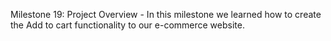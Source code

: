 Milestone 19: Project Overview -
In this milestone we learned how to create the Add to cart functionality to our e-commerce website.
